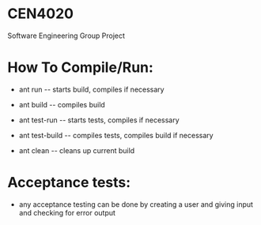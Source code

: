 # CEN4020
Software Engineering Group Project

# How To Compile/Run:   

- ant run -- starts build, compiles if necessary

- ant build -- compiles build

- ant test-run -- starts tests, compiles if necessary

- ant test-build -- compiles tests, compiles build if necessary

- ant clean -- cleans up current build

# Acceptance tests:
- any acceptance testing can be done by creating a user and giving input
                  and checking for error output
